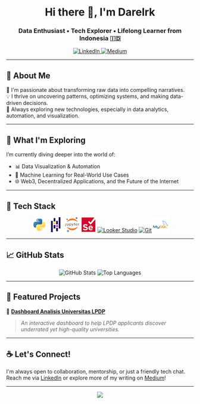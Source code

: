 <h1 align="center">Hi there 👋, I'm Darelrk</h1>
<h3 align="center">Data Enthusiast • Tech Explorer • Lifelong Learner from Indonesia 🇮🇩</h3>

<p align="center">
  <a href="https://www.linkedin.com/in/darrell-rafif-kenzie-914037288/" target="_blank">
    <img src="https://img.shields.io/badge/LinkedIn-0077B5?style=flat&logo=linkedin&logoColor=white" alt="LinkedIn" />
  </a>
  <a href="https://medium.com/@darelrafif.kz" target="_blank">
    <img src="https://img.shields.io/badge/Medium-12100E?style=flat&logo=medium&logoColor=white" alt="Medium" />
  </a>
</p>

---

## 🚀 About Me

🎯 I'm passionate about transforming raw data into compelling narratives.  
💡 I thrive on uncovering patterns, optimizing systems, and making data-driven decisions.  
🧠 Always exploring new technologies, especially in data analytics, automation, and visualization.

---

## 🧠 What I'm Exploring

I’m currently diving deeper into the world of:

- 📊 Data Visualization & Automation  
- 🧩 Machine Learning for Real-World Use Cases  
- 🌐 Web3, Decentralized Applications, and the Future of the Internet

---

## 🧰 Tech Stack

<p align="center">
  <a href="https://www.python.org" target="_blank"><img src="https://raw.githubusercontent.com/devicons/devicon/master/icons/python/python-original.svg" width="40" height="40" alt="Python"/></a>
  <a href="https://pandas.pydata.org/" target="_blank"><img src="https://raw.githubusercontent.com/devicons/devicon/master/icons/pandas/pandas-original.svg" width="40" height="40" alt="Pandas"/></a>
  <a href="https://jupyter.org/" target="_blank"><img src="https://raw.githubusercontent.com/devicons/devicon/master/icons/jupyter/jupyter-original-wordmark.svg" width="40" height="40" alt="Jupyter"/></a>
  <a href="https://www.selenium.dev/" target="_blank"><img src="https://raw.githubusercontent.com/devicons/devicon/master/icons/selenium/selenium-original.svg" width="40" height="40" alt="Selenium"/></a>
  <a href="https://lookerstudio.google.com/" target="_blank"><img src="https://www.svgrepo.com/show/354012/looker-icon.svg" width="40" height="40" alt="Looker Studio"/></a>
  <a href="https://git-scm.com/" target="_blank"><img src="https://www.vectorlogo.zone/logos/git-scm/git-scm-icon.svg" width="40" height="40" alt="Git"/></a>
  <a href="https://www.mysql.com/" target="_blank"><img src="https://raw.githubusercontent.com/devicons/devicon/master/icons/mysql/mysql-original-wordmark.svg" width="40" height="40" alt="MySQL"/></a>
</p>

---

## 📈 GitHub Stats

<p align="center">
  <img src="https://github-readme-stats.vercel.app/api?username=Darelrk&show_icons=true&theme=tokyonight" width="48%" alt="GitHub Stats"/>
  <img src="https://github-readme-stats.vercel.app/api/top-langs?username=Darelrk&layout=compact&theme=tokyonight" width="48%" alt="Top Languages"/>
</p>

---

## 🌟 Featured Projects

🔹 [**Dashboard Analisis Universitas LPDP**](https://github.com/Darelrk/Dashboard-Analisis-Universitas-LPDP)  
> *An interactive dashboard to help LPDP applicants discover underrated yet high-quality universities.*

---

## ☕ Let's Connect!

I'm always open to collaboration, mentorship, or just a friendly tech chat.  
Reach me via [LinkedIn](https://www.linkedin.com/in/darrell-rafif-kenzie-914037288/) or explore more of my writing on [Medium](https://medium.com/@darelrafif.kz)!

---

<p align="center">
  <img src="https://capsule-render.vercel.app/api?type=waving&color=0f52ba&height=150&section=footer"/>
</p>

